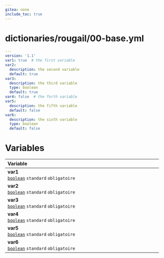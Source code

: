 ```yaml
---
gitea: none
include_toc: true
---
```

# dictionaries/rougail/00-base.yml

```yaml
---
version: '1.1'
var1: true  # the first variable
var2:
  description: the second variable
  default: true
var3:
  description: the third variable
  type: boolean
  default: true
var4: false  # the forth variable
var5:
  description: the fifth variable
  default: false
var6:
  description: the sixth variable
  type: boolean
  default: false
```
# Variables

| Variable&nbsp;&nbsp;&nbsp;&nbsp;&nbsp;&nbsp;&nbsp;&nbsp;&nbsp;&nbsp;&nbsp;&nbsp;&nbsp;&nbsp;&nbsp;&nbsp;&nbsp;&nbsp;&nbsp;&nbsp;&nbsp;&nbsp;&nbsp;&nbsp;&nbsp;&nbsp;&nbsp;&nbsp;&nbsp;&nbsp;&nbsp;&nbsp;&nbsp;&nbsp;&nbsp;&nbsp;&nbsp;&nbsp;&nbsp;&nbsp;&nbsp;&nbsp;&nbsp;&nbsp;&nbsp;&nbsp;&nbsp;&nbsp;&nbsp;&nbsp;&nbsp;&nbsp;&nbsp;&nbsp;&nbsp;&nbsp;&nbsp;&nbsp;&nbsp;&nbsp;&nbsp;&nbsp;&nbsp;&nbsp;&nbsp;&nbsp;&nbsp;&nbsp;&nbsp;&nbsp;&nbsp;&nbsp;&nbsp;&nbsp;&nbsp;&nbsp;&nbsp;&nbsp;&nbsp;&nbsp;&nbsp;&nbsp;&nbsp;&nbsp;&nbsp;&nbsp;&nbsp;&nbsp;&nbsp;&nbsp;&nbsp;&nbsp;&nbsp;&nbsp;&nbsp;&nbsp;&nbsp;&nbsp;&nbsp;&nbsp;&nbsp;   | Description&nbsp;&nbsp;&nbsp;&nbsp;&nbsp;&nbsp;&nbsp;&nbsp;&nbsp;&nbsp;&nbsp;&nbsp;&nbsp;&nbsp;&nbsp;&nbsp;&nbsp;&nbsp;&nbsp;&nbsp;&nbsp;&nbsp;&nbsp;&nbsp;&nbsp;&nbsp;&nbsp;&nbsp;&nbsp;&nbsp;&nbsp;&nbsp;&nbsp;&nbsp;&nbsp;&nbsp;&nbsp;&nbsp;&nbsp;&nbsp;&nbsp;&nbsp;&nbsp;&nbsp;&nbsp;&nbsp;&nbsp;&nbsp;&nbsp;&nbsp;&nbsp;&nbsp;&nbsp;&nbsp;&nbsp;&nbsp;&nbsp;&nbsp;&nbsp;&nbsp;&nbsp;&nbsp;&nbsp;&nbsp;&nbsp;&nbsp;&nbsp;&nbsp;&nbsp;&nbsp;&nbsp;&nbsp;&nbsp;&nbsp;&nbsp;&nbsp;&nbsp;&nbsp;&nbsp;&nbsp;&nbsp;&nbsp;&nbsp;&nbsp;&nbsp;&nbsp;&nbsp;&nbsp;&nbsp;&nbsp;&nbsp;&nbsp;&nbsp;&nbsp;&nbsp;&nbsp;&nbsp;&nbsp;   |
|------------------------------------------------------------------------------------------------------------------------------------------------------------------------------------------------------------------------------------------------------------------------------------------------------------------------------------------------------------------------------------------------------------------------------------------------------------------------------------------------------------------------------------------------------------------------------------------------------------------------------------------|---------------------------------------------------------------------------------------------------------------------------------------------------------------------------------------------------------------------------------------------------------------------------------------------------------------------------------------------------------------------------------------------------------------------------------------------------------------------------------------------------------------------------------------------------------------------------------------------------------------------------|
| **var1**<br/>[`boolean`](https://rougail.readthedocs.io/en/latest/variable.html#variables-types) `standard` `obligatoire`                                                                                                                                                                                                                                                                                                                                                                                                                                                                                                                | The first variable.<br/>**Défaut**: True                                                                                                                                                                                                                                                                                                                                                                                                                                                                                                                                                                                  |
| **var2**<br/>[`boolean`](https://rougail.readthedocs.io/en/latest/variable.html#variables-types) `standard` `obligatoire`                                                                                                                                                                                                                                                                                                                                                                                                                                                                                                                | The second variable.<br/>**Défaut**: True                                                                                                                                                                                                                                                                                                                                                                                                                                                                                                                                                                                 |
| **var3**<br/>[`boolean`](https://rougail.readthedocs.io/en/latest/variable.html#variables-types) `standard` `obligatoire`                                                                                                                                                                                                                                                                                                                                                                                                                                                                                                                | The third variable.<br/>**Défaut**: True                                                                                                                                                                                                                                                                                                                                                                                                                                                                                                                                                                                  |
| **var4**<br/>[`boolean`](https://rougail.readthedocs.io/en/latest/variable.html#variables-types) `standard` `obligatoire`                                                                                                                                                                                                                                                                                                                                                                                                                                                                                                                | The forth variable.<br/>**Défaut**: False                                                                                                                                                                                                                                                                                                                                                                                                                                                                                                                                                                                 |
| **var5**<br/>[`boolean`](https://rougail.readthedocs.io/en/latest/variable.html#variables-types) `standard` `obligatoire`                                                                                                                                                                                                                                                                                                                                                                                                                                                                                                                | The fifth variable.<br/>**Défaut**: False                                                                                                                                                                                                                                                                                                                                                                                                                                                                                                                                                                                 |
| **var6**<br/>[`boolean`](https://rougail.readthedocs.io/en/latest/variable.html#variables-types) `standard` `obligatoire`                                                                                                                                                                                                                                                                                                                                                                                                                                                                                                                | The sixth variable.<br/>**Défaut**: False                                                                                                                                                                                                                                                                                                                                                                                                                                                                                                                                                                                 |


